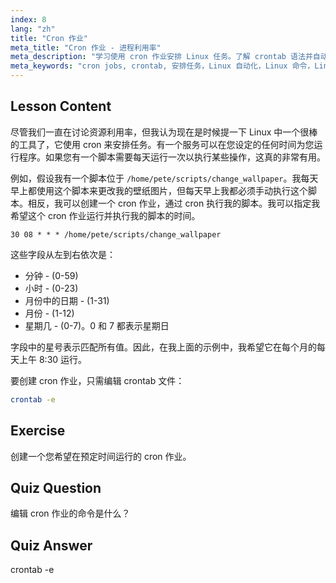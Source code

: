 ```yaml
---
index: 8
lang: "zh"
title: "Cron 作业"
meta_title: "Cron 作业 - 进程利用率"
meta_description: "学习使用 cron 作业安排 Linux 任务。了解 crontab 语法并自动化脚本以进行日常操作。通过这份适合初学者的指南开始吧！"
meta_keywords: "cron jobs, crontab, 安排任务，Linux 自动化，Linux 命令，Linux 初学者，Linux 教程，crontab -e"
---
```


## Lesson Content

尽管我们一直在讨论资源利用率，但我认为现在是时候提一下 Linux 中一个很棒的工具了，它使用 cron 来安排任务。有一个服务可以在您设定的任何时间为您运行程序。如果您有一个脚本需要每天运行一次以执行某些操作，这真的非常有用。

例如，假设我有一个脚本位于 `/home/pete/scripts/change_wallpaper`。我每天早上都使用这个脚本来更改我的壁纸图片，但每天早上我都必须手动执行这个脚本。相反，我可以创建一个 cron 作业，通过 cron 执行我的脚本。我可以指定我希望这个 cron 作业运行并执行我的脚本的时间。

```plaintext
30 08 * * * /home/pete/scripts/change_wallpaper
```

这些字段从左到右依次是：

- 分钟 - (0-59)
- 小时 - (0-23)
- 月份中的日期 - (1-31)
- 月份 - (1-12)
- 星期几 - (0-7)。0 和 7 都表示星期日

字段中的星号表示匹配所有值。因此，在我上面的示例中，我希望它在每个月的每天上午 8:30 运行。

要创建 cron 作业，只需编辑 crontab 文件：

```bash
crontab -e
```

## Exercise

创建一个您希望在预定时间运行的 cron 作业。

## Quiz Question

编辑 cron 作业的命令是什么？

## Quiz Answer

crontab -e
